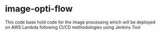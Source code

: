 # image-opti-flow
This code base hold code for the image processing which will be deployed on AWS Lambda following CI/CD methodologies using Jenkins Tool
